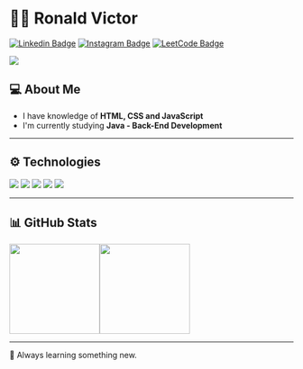 # 👨‍💻 Ronald Victor

[![Linkedin Badge](https://img.shields.io/badge/-LinkedIn-blue?style=flat-square&logo=linkedin&logoColor=white)](https://linkedin.com/in/your-profile)
[![Instagram Badge](https://img.shields.io/badge/Instagram-E4405F?style=flat-square&logo=instagram&logoColor=white)](https://www.instagram.com/13isme_/)
[![LeetCode Badge](https://img.shields.io/badge/LeetCode-000000?style=flat&logo=LeetCode&logoColor=#d16c06)](https://leetcode.com/your-profile)

<img src="https://readme-typing-svg.herokuapp.com/?font=Righteous&size=35&width=500&height=70&duration=4000&lines=Hello+World!" />

## 💻 About Me

- I have knowledge of **HTML, CSS and JavaScript**
- I'm currently studying **Java - Back-End Development**

---

## ⚙️ Technologies

<div style="display: inline_block">
  <img src="https://img.shields.io/badge/HTML5-E34F26?style=for-the-badge&logo=html5&logoColor=white" />
  <img src="https://img.shields.io/badge/CSS3-1572B6?style=for-the-badge&logo=css3&logoColor=white" />
  <img src="https://img.shields.io/badge/JavaScript-F7DF1E?style=for-the-badge&logo=javascript&logoColor=black" />
  <img src="https://img.shields.io/badge/Java-ED8B00?style=for-the-badge&logo=openjdk&logoColor=white" />
  <img src="https://img.shields.io/badge/Linux-FCC624?style=for-the-badge&logo=linux&logoColor=black" />
</div>

---

## 📊 GitHub Stats

<div style="display:flex" align="center">
  <img height="160em" src="https://github-readme-stats.vercel.app/api?username=victorx73&show_icons=true&theme=transparent" />
  <img height="160em" src="https://github-readme-stats.vercel.app/api/top-langs/?username=victorx73&layout=compact&theme=transparent" />
</div>

---

🔎 Always learning something new.
